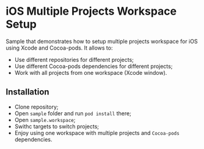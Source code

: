 # iOS Multiple Projects Workspace Setup

Sample that demonstrates how to setup multiple projects workspace for iOS using Xcode and Cocoa-pods. It allows to:

- Use different repositories for different projects;
- Use different Cocoa-pods dependencies for different projects;
- Work with all projects from one workspace (Xcode window).

## Installation

- Clone repository;
- Open `sample` folder and run `pod install` there;
- Open `sample.workspace`;
- Swithc targets to switch projects;
- Enjoy using one workspace with multiple projects and `Cocoa-pods` dependencies.

